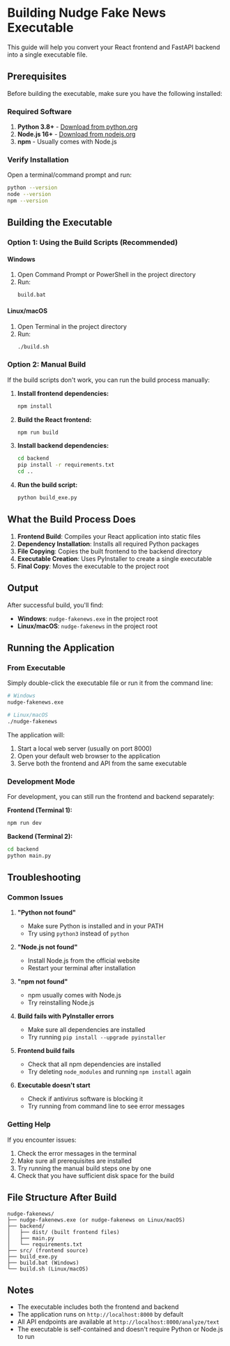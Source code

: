 # Building Nudge Fake News Executable

This guide will help you convert your React frontend and FastAPI backend into a single executable file.

## Prerequisites

Before building the executable, make sure you have the following installed:

### Required Software
1. **Python 3.8+** - [Download from python.org](https://python.org)
2. **Node.js 16+** - [Download from nodejs.org](https://nodejs.org)
3. **npm** - Usually comes with Node.js

### Verify Installation
Open a terminal/command prompt and run:
```bash
python --version
node --version
npm --version
```

## Building the Executable

### Option 1: Using the Build Scripts (Recommended)

#### Windows
1. Open Command Prompt or PowerShell in the project directory
2. Run:
   ```cmd
   build.bat
   ```

#### Linux/macOS
1. Open Terminal in the project directory
2. Run:
   ```bash
   ./build.sh
   ```

### Option 2: Manual Build

If the build scripts don't work, you can run the build process manually:

1. **Install frontend dependencies:**
   ```bash
   npm install
   ```

2. **Build the React frontend:**
   ```bash
   npm run build
   ```

3. **Install backend dependencies:**
   ```bash
   cd backend
   pip install -r requirements.txt
   cd ..
   ```

4. **Run the build script:**
   ```bash
   python build_exe.py
   ```

## What the Build Process Does

1. **Frontend Build**: Compiles your React application into static files
2. **Dependency Installation**: Installs all required Python packages
3. **File Copying**: Copies the built frontend to the backend directory
4. **Executable Creation**: Uses PyInstaller to create a single executable
5. **Final Copy**: Moves the executable to the project root

## Output

After successful build, you'll find:
- **Windows**: `nudge-fakenews.exe` in the project root
- **Linux/macOS**: `nudge-fakenews` in the project root

## Running the Application

### From Executable
Simply double-click the executable file or run it from the command line:
```bash
# Windows
nudge-fakenews.exe

# Linux/macOS
./nudge-fakenews
```

The application will:
1. Start a local web server (usually on port 8000)
2. Open your default web browser to the application
3. Serve both the frontend and API from the same executable

### Development Mode
For development, you can still run the frontend and backend separately:

**Frontend (Terminal 1):**
```bash
npm run dev
```

**Backend (Terminal 2):**
```bash
cd backend
python main.py
```

## Troubleshooting

### Common Issues

1. **"Python not found"**
   - Make sure Python is installed and in your PATH
   - Try using `python3` instead of `python`

2. **"Node.js not found"**
   - Install Node.js from the official website
   - Restart your terminal after installation

3. **"npm not found"**
   - npm usually comes with Node.js
   - Try reinstalling Node.js

4. **Build fails with PyInstaller errors**
   - Make sure all dependencies are installed
   - Try running `pip install --upgrade pyinstaller`

5. **Frontend build fails**
   - Check that all npm dependencies are installed
   - Try deleting `node_modules` and running `npm install` again

6. **Executable doesn't start**
   - Check if antivirus software is blocking it
   - Try running from command line to see error messages

### Getting Help

If you encounter issues:
1. Check the error messages in the terminal
2. Make sure all prerequisites are installed
3. Try running the manual build steps one by one
4. Check that you have sufficient disk space for the build

## File Structure After Build

```
nudge-fakenews/
├── nudge-fakenews.exe (or nudge-fakenews on Linux/macOS)
├── backend/
│   ├── dist/ (built frontend files)
│   ├── main.py
│   └── requirements.txt
├── src/ (frontend source)
├── build_exe.py
├── build.bat (Windows)
└── build.sh (Linux/macOS)
```

## Notes

- The executable includes both the frontend and backend
- The application runs on `http://localhost:8000` by default
- All API endpoints are available at `http://localhost:8000/analyze/text`
- The executable is self-contained and doesn't require Python or Node.js to run 